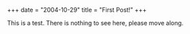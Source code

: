 +++
date = "2004-10-29"
title = "First Post!"
+++

This is a test.
There is nothing to see here, please move along.

